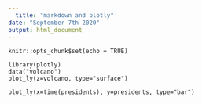 ```yaml
---
  title: "markdown and plotly"
date: "September 7th 2020"
output: html_document
---
```

  
  ```{r setup, include=FALSE}
knitr::opts_chunk$set(echo = TRUE)
```

```{r}
library(plotly)
data("volcano")
plot_ly(z=volcano, type="surface")
```
```{r}
plot_ly(x=time(presidents), y=presidents, type="bar")
```
